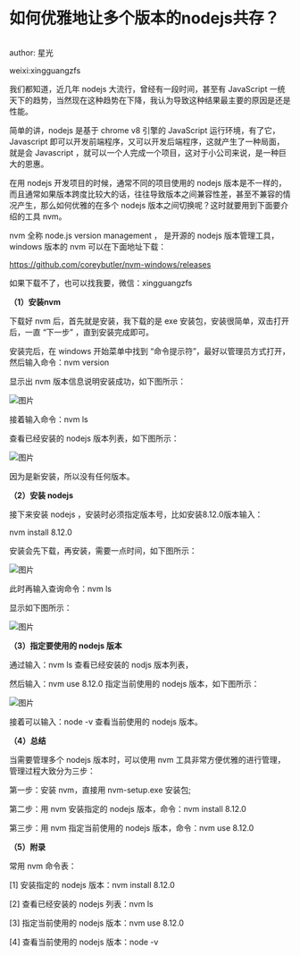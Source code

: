 # 如何优雅地让多个版本的nodejs共存？

```

```



author: 星光

weixi:xingguangzfs



我们都知道，近几年 nodejs 大流行，曾经有一段时间，甚至有 JavaScript 一统天下的趋势，当然现在这种趋势在下降，我认为导致这种结果最主要的原因是还是性能。



简单的讲，nodejs 是基于 chrome v8 引擎的 JavaScript 运行环境，有了它，Javascript 即可以开发前端程序，又可以开发后端程序，这就产生了一种局面，就是会 Javascript ，就可以一个人完成一个项目，这对于小公司来说，是一种巨大的恩惠。



在用 nodejs 开发项目的时候，通常不同的项目使用的 nodejs 版本是不一样的，而且通常如果版本跨度比较大的话，往往导致版本之间兼容性差，甚至不兼容的情况产生，那么如何优雅的在多个 nodejs 版本之间切换呢？这时就要用到下面要介绍的工具 nvm。



nvm 全称 node.js version management ， 是开源的 nodejs 版本管理工具，windows 版本的 nvm 可以在下面地址下载：

https://github.com/coreybutler/nvm-windows/releases



如果下载不了，也可以找我要，微信：xingguangzfs



**（1）安装nvm**

下载好 nvm 后，首先就是安装，我下载的是 exe 安装包，安装很简单，双击打开后，一直 “下一步” ，直到安装完成即可。



安装完后，在 windows 开始菜单中找到 “命令提示符”，最好以管理员方式打开，然后输入命令：nvm  version

显示出 nvm 版本信息说明安装成功，如下图所示：

![图片](https://mmbiz.qpic.cn/mmbiz_png/GxHp5MAY3ZBdRlLibsThMt55IwesWeZibJSMJw6N5brgZPm1r5opUAksypsorCJ6EzNk9fyoQoeBhJ8EpTgVyicSA/640?wx_fmt=png&tp=webp&wxfrom=5&wx_lazy=1&wx_co=1)



接着输入命令：nvm ls

查看已经安装的 nodejs 版本列表，如下图所示：

![图片](https://mmbiz.qpic.cn/mmbiz_png/GxHp5MAY3ZBdRlLibsThMt55IwesWeZibJ6Uq5b7cA2O1xegRpI2EeLKyRA2VLbzcpz6AlmWEy6xmy7yA5GUwKug/640?wx_fmt=png&tp=webp&wxfrom=5&wx_lazy=1&wx_co=1)

因为是新安装，所以没有任何版本。



**（2）安装 nodejs**

接下来安装 nodejs ，安装时必须指定版本号，比如安装8.12.0版本输入：

nvm install 8.12.0

安装会先下载，再安装，需要一点时间，如下图所示：

![图片](https://mmbiz.qpic.cn/mmbiz_png/GxHp5MAY3ZBdRlLibsThMt55IwesWeZibJdp7xx2YWEFz74CTFBgcwQ6QKy5icyVOibvUTuicpjn5h0CnMgG1WgHObg/640?wx_fmt=png&tp=webp&wxfrom=5&wx_lazy=1&wx_co=1)



此时再输入查询命令：nvm ls

显示如下图所示：

![图片](https://mmbiz.qpic.cn/mmbiz_png/GxHp5MAY3ZBdRlLibsThMt55IwesWeZibJQdJt5bIcrUB5DaB0h9wGuZarGC3QESW0GS5g28K3SdHgllfZbjOFvg/640?wx_fmt=png&tp=webp&wxfrom=5&wx_lazy=1&wx_co=1)



**（3）指定要使用的 nodejs 版本**

通过输入：nvm ls 查看已经安装的 nodjs 版本列表，

然后输入：nvm use 8.12.0 指定当前使用的 nodejs 版本，如下图所示：

![图片](https://mmbiz.qpic.cn/mmbiz_png/GxHp5MAY3ZBdRlLibsThMt55IwesWeZibJjaTDQxc7nJByibFxpnbdCTiavzeNETuTTZ31UYMc1FlaA7TZrdUknl8g/640?wx_fmt=png&tp=webp&wxfrom=5&wx_lazy=1&wx_co=1)



接着可以输入：node -v 查看当前使用的 nodejs 版本。



**（4）总结**

当需要管理多个 nodejs 版本时，可以使用 nvm 工具非常方便优雅的进行管理，管理过程大致分为三步：

第一步：安装 nvm，直接用 nvm-setup.exe 安装包;

第二步：用 nvm 安装指定的 nodejs  版本，命令：nvm install 8.12.0

第三步：用 nvm 指定当前使用的 nodejs 版本，命令：nvm use 8.12.0



**（5）附录**

常用 nvm 命令表：

[1] 安装指定的 nodejs 版本：nvm install 8.12.0

[2] 查看已经安装的 nodejs 列表：nvm ls

[3] 指定当前使用的 nodejs 版本：nvm use 8.12.0

[4] 查看当前使用的 nodejs 版本：node -v